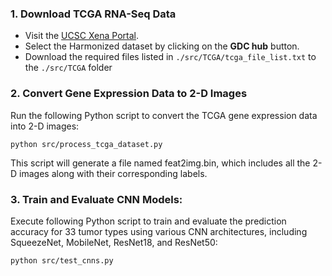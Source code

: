 ### 1. Download TCGA RNA-Seq Data

- Visit the [UCSC Xena Portal](https://xenabrowser.net/datapages/).
- Select the Harmonized dataset by clicking on the **GDC hub** button.
- Download the required files listed in `./src/TCGA/tcga_file_list.txt` to the `./src/TCGA` folder

### 2. Convert Gene Expression Data to 2-D Images

Run the following Python script to convert the TCGA gene expression data into 2-D images:

`python src/process_tcga_dataset.py`

This script will generate a file named feat2img.bin, which includes all the 2-D images along with their corresponding labels.

### 3. Train and Evaluate CNN Models:
Execute following Python script to train and evaluate the prediction accuracy for 33 tumor types using various CNN architectures, including SqueezeNet, MobileNet, ResNet18, and ResNet50:

`python src/test_cnns.py`
